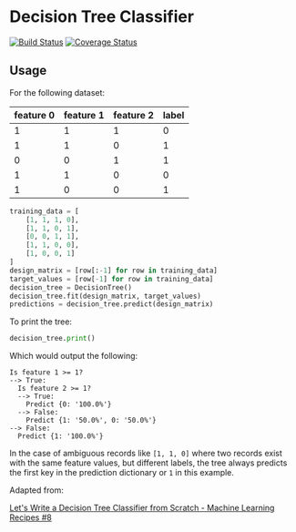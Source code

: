 # Decision Tree Classifier

[![Build Status](https://travis-ci.org/gbroques/decision-tree.svg?branch=master)](https://travis-ci.org/gbroques/decision-tree)
[![Coverage Status](https://coveralls.io/repos/github/gbroques/decision-tree/badge.svg?branch=master)](https://coveralls.io/github/gbroques/decision-tree?branch=master)

## Usage
For the following dataset:

| feature 0 | feature 1 | feature 2 | label |
|-----------|-----------|-----------|-------|
| 1         | 1         | 1         | 0     |
| 1         | 1         | 0         | 1     |
| 0         | 0         | 1         | 1     |
| 1         | 1         | 0         | 0     |
| 1         | 0         | 0         | 1     |

```python
training_data = [
    [1, 1, 1, 0],
    [1, 1, 0, 1],
    [0, 0, 1, 1],
    [1, 1, 0, 0],
    [1, 0, 0, 1]
]
design_matrix = [row[:-1] for row in training_data]
target_values = [row[-1] for row in training_data]
decision_tree = DecisionTree()
decision_tree.fit(design_matrix, target_values)
predictions = decision_tree.predict(design_matrix)
```

To print the tree:
```python
decision_tree.print()
```

Which would output the following:
```
Is feature 1 >= 1?
--> True:
  Is feature 2 >= 1?
  --> True:
    Predict {0: '100.0%'}
  --> False:
    Predict {1: '50.0%', 0: '50.0%'}
--> False:
  Predict {1: '100.0%'}
```

In the case of ambiguous records like `[1, 1, 0]` where two records exist with the same feature values,
but different labels, the tree always predicts the first key in the prediction dictionary or `1` in this example.

Adapted from:

[Let's Write a Decision Tree Classifier from Scratch - Machine Learning Recipes #8](https://www.youtube.com/watch?v=LDRbO9a6XPU)
